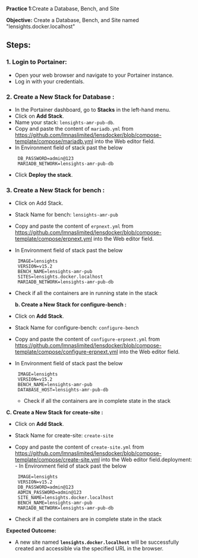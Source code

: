 
**Practice 1**:Create a Database, Bench, and Site

**Objective:** Create a Database, Bench, and Site named "lensights.docker.localhost"

## Steps:

### 1. Login to Portainer:
   - Open your web browser and navigate to your Portainer instance.
   - Log in with your credentials.

### 2. Create a New Stack for Database :
   - In the Portainer dashboard, go to **Stacks** in the left-hand menu.
   - Click on **Add Stack**.
   - Name your stack: `lensights-amr-pub-db`.
   - Copy and paste the content of `mariadb.yml` from https://github.com/lmnaslimited/lensdocker/blob/compose-template/compose/mariadb.yml into the Web editor field.
   - In Environment field of stack past the below
	 ```env
	  DB_PASSWORD=admin@123
	  MARIADB_NETWORK=lensights-amr-pub-db
	 ```
   - Click **Deploy the stack**.

###  3. Create a New Stack for bench :
   - Click on Add Stack.
   - Stack Name for bench: `lensights-amr-pub`
   - Copy and paste the content of `erpnext.yml` from https://github.com/lmnaslimited/lensdocker/blob/compose-template/compose/erpnext.yml into the Web editor field.
   - In Environment field of stack past the below
	   ```env
		IMAGE=lensights
		VERSION=v15.2
		BENCH_NAME=lensights-amr-pub
		SITES=lensights.docker.localhost
		MARIADB_NETWORK=lensights-amr-pub-db
	   ```         
   - Check if all the containers are in running state in the stack
       
     **b. Create a New Stack for configure-bench :**
 - Click on **Add Stack**.
 - Stack Name for configure-bench: `configure-bench`
 - Copy and paste the content of `configure-erpnext.yml` from https://github.com/lmnaslimited/lensdocker/blob/compose-template/compose/configure-erpnext.yml into the Web editor field.
 - In Environment field of stack past the below
    ```env
     IMAGE=lensights
     VERSION=v15.2
     BENCH_NAME=lensights-amr-pub
     DATABASE_HOST=lensights-amr-pub-db
    ```
         
   - Check if all the containers are in complete state in the stack
       
 **C. Create a New Stack for create-site :**
  - Click on **Add Stack**.
   - Stack Name for create-site: `create-site`
   - Copy and paste the content of `create-site.yml` from https://github.com/lmnaslimited/lensdocker/blob/compose-template/compose/create-site.yml into the Web editor field.deployment:
    - In Environment field of stack past the below
        ```env
         IMAGE=lensights
         VERSION=v15.2
         DB_PASSWORD=admin@123
         ADMIN_PASSWORD=admin@123
         SITE_NAME=lensights.docker.localhost
         BENCH_NAME=lensights-amr-pub
         MARIADB_NETWORK=lensights-amr-pub-db
       ```
        
   - Check if all the containers are in complete state in the stack


**Expected Outcome:**
- A new site named **`lensights.docker.localhost`** will be successfully created and accessible via the specified URL in the browser.
<!--stackedit_data:
eyJoaXN0b3J5IjpbMTA0NjUyMDI5MCwyMDg1NTA5NjUsOTI2Nj
Q1NTQsLTkxNjg3ODU4LC0yMDg4NzQ2NjEyLC0xMjk0ODUzOTIy
LDIwMzUwMDk1MjAsNDk3ODE4ODEwXX0=
-->
